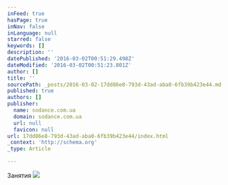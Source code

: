 ```yaml
---
inFeed: true
hasPage: true
inNav: false
inLanguage: null
starred: false
keywords: []
description: ''
datePublished: '2016-03-02T00:51:29.498Z'
dateModified: '2016-03-02T00:51:23.801Z'
author: []
title: ''
sourcePath: _posts/2016-03-02-17dd86e8-793d-43ad-aba0-6fb39b423e44.md
published: true
authors: []
publisher:
  name: sodance.com.ua
  domain: sodance.com.ua
  url: null
  favicon: null
url: 17dd86e8-793d-43ad-aba0-6fb39b423e44/index.html
_context: 'http://schema.org'
_type: Article

---
```

Занятия
![](https://s3-us-west-2.amazonaws.com/the-grid-img/p/8840fbe752942f432a6b7dc36020caea191f4563.jpg)